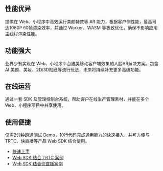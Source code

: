 ## 性能优异
提供在 Web、小程序中高效运行美颜特效等 AR 能力，根据客户侧性能，最高可达1080P 60帧渲染效率，并通过 Worker、WASM 等极致优化，确保不影响应用主线程渲染性能。

## 功能强大
业界少有实现在 Web、小程序平台媲美移动客户端效果的人脸AR解决方案。包含 AI 美颜、美妆、2D/3D贴纸等流行玩法，未来将持续补充更多高级功能。

## 在线运营
通过一套 SDK 及管理控制台系统，帮助客户在线生产管理素材，并能在多个 Web、小程序项目中共享使用。

## 使用便捷
仅需2分钟跑通测试 Demo，10行代码完成通用能力的快速接入，并可方便与 TRTC、快直播等产品 Web SDK 结合使用。
- [快速上手](https://tcloud-doc.isd.com/document/product/616/71371?!editLang=zh&!preview)
- [Web SDK 结合 TRTC 案例](https://tcloud-doc.isd.com/document/product/616/71374?!preview&!editLang=zh)
- [Web SDK 结合快直播案例](https://tcloud-doc.isd.com/document/product/616/71373?!preview&!editLang=zh)
